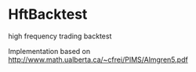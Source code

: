 # HftBacktest
high frequency trading backtest

Implementation based on http://www.math.ualberta.ca/~cfrei/PIMS/Almgren5.pdf 
